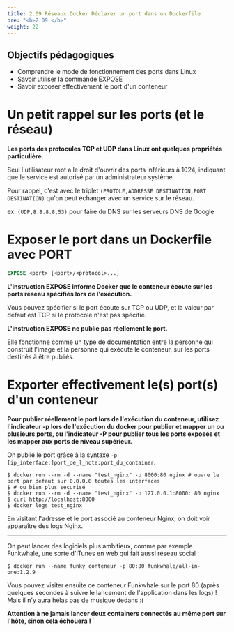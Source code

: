 ```yaml
---
title: 2.09 Réseaux Docker Déclarer un port dans un Dockerfile
pre: "<b>2.09 </b>"
weight: 22
---
```

## Objectifs pédagogiques
  - Comprendre le mode de fonctionnement des ports dans Linux
  - Savoir utiliser la commande EXPOSE
  - Savoir exposer effectivement le port d'un conteneur

# Un petit rappel sur les ports (et le réseau)

**Les ports des protocules TCP et UDP dans Linux ont quelques propriétés particulière.**

Seul l'utilisateur root a le droit d'ouvrir des ports inférieurs à 1024, indiquant que le service est autorisé par un administrateur système.

Pour rappel, c'est avec le triplet `(PROTOLE,ADDRESSE DESTINATION,PORT DESTINATION)` qu'on peut échanger avec un service sur le réseau.

ex: `(UDP,8.8.8.8,53)` pour faire du DNS sur les serveurs DNS de Google 

# Exposer le port dans un Dockerfile avec PORT

```dockerfile
EXPOSE <port> [<port>/<protocol>...]
```
**L'instruction EXPOSE informe Docker que le conteneur écoute sur les ports réseau spécifiés lors de l'exécution.**

Vous pouvez spécifier si le port écoute sur TCP ou UDP, et la valeur par défaut est TCP si le protocole n'est pas spécifié.

**L'instruction EXPOSE ne publie pas réellement le port.** 

Elle fonctionne comme un type de documentation entre la personne qui construit l'image et la personne qui exécute le conteneur, sur les ports destinés à être publiés. 

# Exporter effectivement le(s) port(s) d'un conteneur

**Pour publier réellement le port lors de l'exécution du conteneur, utilisez l'indicateur -p lors de l'exécution du docker pour publier et mapper un ou plusieurs ports, ou l'indicateur -P pour publier tous les ports exposés et les mapper aux ports de niveau supérieur.**

On publie le port grâce à la syntaxe `-p [ip_interface:]port_de_l_hote:port_du_container`.

```shell
$ docker run --rm -d --name "test_nginx" -p 8000:80 nginx # ouvre le port par défaut sur 0.0.0.0 toutes les interfaces
$ # ou bien plus securisé
$ docker run --rm -d --name "test_nginx" -p 127.0.0.1:8000: 80 nginx
$ curl http://localhost:8000
$ docker logs test_nginx
```

En visitant l'adresse et le port associé au conteneur Nginx, on doit voir apparaître des logs Nginx.

---

On peut lancer des logiciels plus ambitieux, comme par exemple Funkwhale, une sorte d'iTunes en web qui fait aussi réseau social :

```shell
$ docker run --name funky_conteneur -p 80:80 funkwhale/all-in-one:1.2.9
```

Vous pouvez visiter ensuite ce conteneur Funkwhale sur le port 80 (après quelques secondes à suivre le lancement de l'application dans les logs) ! Mais il n'y aura hélas pas de musique dedans :(

**Attention à ne jamais lancer deux containers connectés au même port sur l'hôte, sinon cela échouera !**
`
